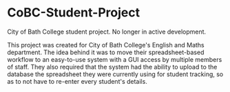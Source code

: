 # CoBC-Student-Project
City of Bath College student project. No longer in active development.

This project was created for City of Bath College's English and Maths department. The idea behind it was to move their spreadsheet-based workflow to an easy-to-use system with a GUI access by multiple members of staff. They also required that the system had the ability to upload to the database the spreadsheet they were currently using for student tracking, so as to not have to re-enter every student's details.
